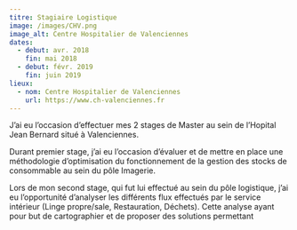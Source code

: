 ```yaml
---
titre: Stagiaire Logistique
image: /images/CHV.png
image_alt: Centre Hospitalier de Valenciennes
dates:
  - debut: avr. 2018
    fin: mai 2018
  - debut: févr. 2019
    fin: juin 2019
lieux: 
  - nom: Centre Hospitalier de Valenciennes
    url: https://www.ch-valenciennes.fr
---
```


J’ai eu l’occasion d’effectuer mes 2 stages de Master au sein de l’Hopital Jean Bernard situé à Valenciennes.

Durant premier stage, j’ai eu l’occasion d’évaluer et de mettre en place une méthodologie d’optimisation du fonctionnement de la gestion des stocks de consommable au sein du pôle Imagerie.

Lors de mon second stage, qui fut lui effectué au sein du pôle logistique, j’ai eu l’opportunité d’analyser les différents flux effectués par le service intérieur (Linge propre/sale, Restauration, Déchets). Cette analyse ayant pour but de cartographier et de proposer des solutions permettant 
